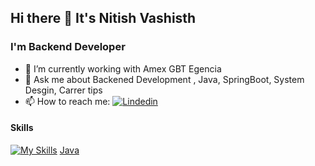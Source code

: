 ## Hi there 👋 It's Nitish Vashisth

### I'm Backend Developer
- 🔭 I’m currently working with Amex GBT Egencia
- 💬 Ask me about Backened Development , Java, SpringBoot, System Desgin, Carrer tips
- 📫 How to reach me:
  [![Lindedin](https://skillicons.dev/icons?i=linkedin)](https://www.linkedin.com/in/nitish-vashisth-31858366/)


#### Skills

[![My Skills](https://skillicons.dev/icons?i=java,html,css,wasm)](https://skillicons.dev)
[Java](https://user-images.githubusercontent.com/25181517/117201156-9a724800-adec-11eb-9a9d-3cd0f67da4bc.png)


<!--
**nitish-vashisth/nitish-vashisth** is a ✨ _special_ ✨ repository because its `README.md` (this file) appears on your GitHub profile.

Here are some ideas to get you started:

- 🔭 I’m currently working on ...
- 🌱 I’m currently learning ...
- 👯 I’m looking to collaborate on ...
- 🤔 I’m looking for help with ...
- 💬 Ask me about ...
- 📫 How to reach me: ...
- 😄 Pronouns: ...
- ⚡ Fun fact: ...
-->
